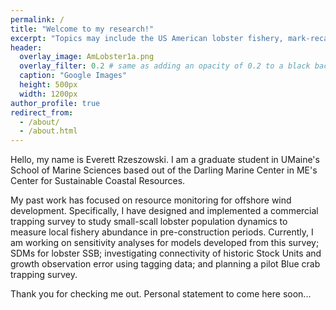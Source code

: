 ```yaml
---
permalink: /
title: "Welcome to my research!"
excerpt: "Topics may include the US American lobster fishery, mark-recapture, offshore wind monitoring, stakeholder engagement and more"
header:
  overlay_image: AmLobster1a.png
  overlay_filter: 0.2 # same as adding an opacity of 0.2 to a black background
  caption: "Google Images"
  height: 500px
  width: 1200px
author_profile: true
redirect_from: 
  - /about/
  - /about.html
---
```


Hello, my name is Everett Rzeszowski. I am a graduate student in UMaine's School of Marine Sciences based out of the Darling Marine Center in ME's Center for Sustainable Coastal Resources. 

My past work has focused on resource monitoring for offshore wind development. Specifically, I have designed and implemented a commercial trapping survey to study small-scall lobster population dynamics to measure local fishery abundance in pre-construction periods. Currently, I am working on sensitivity analyses for models developed from this survey; SDMs for lobster SSB; investigating connectivity of historic Stock Units and growth observation error using tagging data; and planning a pilot Blue crab trapping survey.

Thank you for checking me out. Personal statement to come here soon...
